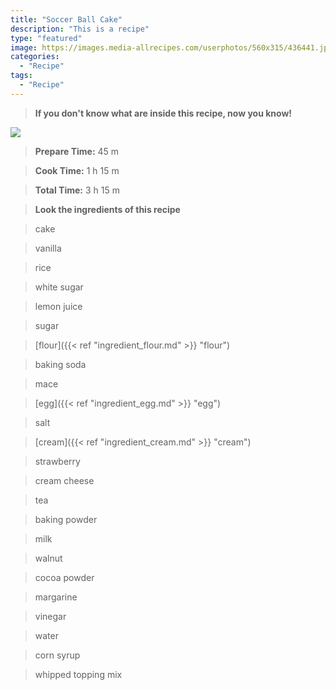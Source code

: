 ```yaml
---
title: "Soccer Ball Cake"
description: "This is a recipe"
type: "featured"
image: https://images.media-allrecipes.com/userphotos/560x315/436441.jpg
categories: 
  - "Recipe"
tags: 
  - "Recipe"
---
```



>**If you don't know what are inside this recipe, now you know!**

![](../images/Recipes-Banner.jpg)
> **Prepare Time:** 45 m


> **Cook Time:** 1 h 15 m


> **Total Time:** 3 h 15 m

> **Look the ingredients of this recipe**

> cake

> vanilla

> rice

> white sugar

> lemon juice

> sugar

> [flour]({{< ref "ingredient_flour.md" >}} "flour")

> baking soda

> mace

> [egg]({{< ref "ingredient_egg.md" >}} "egg")

> salt

> [cream]({{< ref "ingredient_cream.md" >}} "cream")

> strawberry

> cream cheese

> tea

> baking powder

> milk

> walnut

> cocoa powder

> margarine

> vinegar

> water

> corn syrup

> whipped topping mix

